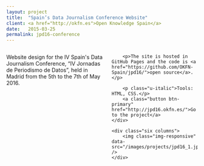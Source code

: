 ```yaml
---
layout: project
title:  "Spain’s Data Journalism Conference Website"
client: <a href="http://okfn.es">Open Knowledge Spain</a>
date:   2015-03-25
permalink: jpd16-conference
---
```

<div class="row">
    <div class="six columns">
        <p>Website design for the IV Spain's Data Journalism Conference, “IV Jornadas de Periodismo de Datos”, held in Madrid from the 5th to the 7th of May 2016.</p>

        <p>The site is hosted in GitHub Pages and the code is <a href="https://github.com/OKFN-Spain/jpd16/">open source</a>.</p>
        
        <p class="u-italic">Tools: HTML, CSS.</p>
        <a class="button btn-primary" href="http://jpd16.okfn.es/">Go to the project</a>
    </div>

    <div class="six columns">
        <img class="img-responsive" data-src="/images/projects/jpd16_1.jpg" />
    </div>
</div>
<div class="row">
    <img class="img-responsive" data-src="/images/projects/jpd16_2.jpg" />
    <img class="img-responsive" data-src="/images/projects/jpd16_3.png" />
    <img class="img-responsive" data-src="/images/projects/jpd16_4.png" />
    <img class="img-responsive" data-src="/images/projects/jpd16_5.png" />
    <img class="img-responsive" data-src="/images/projects/jpd16_6.png" />
    <img class="img-responsive" data-src="/images/projects/jpd16_7.png" />
</div>
